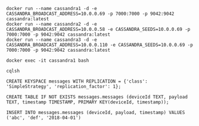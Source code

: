     docker run --name cassandra1 -d -e CASSANDRA_BROADCAST_ADDRESS=10.0.0.69 -p 7000:7000 -p 9042:9042 cassandra:latest
    docker run --name cassandra2 -d -e CASSANDRA_BROADCAST_ADDRESS=10.0.0.58 -e CASSANDRA_SEEDS=10.0.0.69 -p 7000:7000 -p 9042:9042 cassandra:latest
    docker run --name cassandra3 -d -e CASSANDRA_BROADCAST_ADDRESS=10.0.0.110 -e CASSANDRA_SEEDS=10.0.0.69 -p 7000:7000 -p 9042:9042 cassandra:latest

    docker exec -it cassandra1 bash

    cqlsh

    CREATE KEYSPACE messages WITH REPLICATION = {'class': 'SimpleStrategy', 'replication_factor': 1};

    CREATE TABLE IF NOT EXISTS messages.messages (deviceId TEXT, payload TEXT, timestamp TIMESTAMP, PRIMARY KEY(deviceId, timestamp));

    INSERT INTO messages.messages (deviceId, payload, timestamp) VALUES ('abc', 'def', '2018-04-01')
